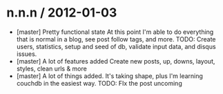 
n.n.n / 2012-01-03 
==================

  * [master] Pretty functional state At this point I'm able to do everything that is normal in a blog, see post follow tags, and more. TODO: Create users, statistics, setup and seed of db, validate input data, and disqus issues.
  * [master] A lot of features added Create new posts, up, downs, layout, styles, clean urls & more
  * [master] A lot of things added. It's taking shape, plus I'm learning couchdb in the easiest way. TODO: FIx the post uncoming
